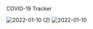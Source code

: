 COVID-19 Tracker


![2022-01-10 (2)](https://user-images.githubusercontent.com/56133988/148766217-463a13f1-ca51-497c-ab33-d04c7e731c35.png)
![2022-01-10](https://user-images.githubusercontent.com/56133988/148766280-f5c2650d-8733-46eb-b58f-47ec498b2d57.png)
